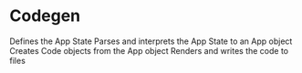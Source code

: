 Codegen
=======

Defines the App State
Parses and interprets the App State to an App object
Creates Code objects from the App object
Renders and writes the code to files
